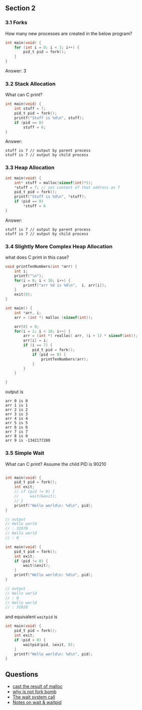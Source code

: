 ## Section 2

### 3.1 Forks
How many new processes are created in the below program?

```c
int main(void) {
    for (int i = 0; i < 3; i++) {
        pid_t pid = fork();
    }
}
```
Answer: 3

### 3.2 Stack Allocation

What can C print?

```c
int main(void) {
    int stuff = 7;
    pid_t pid = fork();
    printf("Stuff is %d\n", stuff);
    if (pid == 0)
        stuff = 6;
}
```
Answer: 

```
stuff is 7 // output by parent process
stuff is 7 // output by child process
```

### 3.3 Heap Allocation

```c
int main(void) {
    int* stuff = malloc(sizeof(int)*1);
    *stuff = 7; // set content of that address as 7
    pid_t pid = fork();
    printf("Stuff is %d\n", *stuff);
    if (pid == 0)
        *stuff = 6
}
```

Answer: 
```
stuff is 7 // output by parent process
stuff is 7 // output by child process
```

### 3.4 Slightly More Complex Heap Allocation
what does C print in this case?


```c
void printTenNumbers(int *arr) {
    int i;
    printf("\n");
    for(i = 0; i < 10; i++) {
        printf("arr %d is %d\n",  i, arr[i]);
    }
    exit(0);
}

int main() {
    int *arr, i;
    arr = (int *) malloc (sizeof(int));

    arr[0] = 0;
    for(i = 1; i < 10; i++) {
        arr = (int *) realloc( arr, (i + 1) * sizeof(int));
        arr[i] = i;
        if (i == 7) {
            pid_t pid = fork();
            if (pid == 0) {
                printTenNumbers(arr);
            }
        }
    }

}
```

output is 

```
arr 0 is 0
arr 1 is 1
arr 2 is 2
arr 3 is 3
arr 4 is 4
arr 5 is 5
arr 6 is 6
arr 7 is 7
arr 8 is 0
arr 9 is -1342177280
```

### 3.5 Simple Wait

What can C print? Assume the child PID is 90210
```c

int main(void) {
    pid_t pid = fork();
    int exit;
    // if (pid != 0) {
    //     wait(&exit);
    // }
    printf("Hello world\n: %d\n", pid);
}

// output
// Hello world
// : 31970
// Hello world
// : 0

int main(void) {
    pid_t pid = fork();
    int exit;
    if (pid != 0) {
        wait(&exit);
    }
    printf("Hello world\n: %d\n", pid);
}

// output
// Hello world
// : 0
// Hello world
// : 31928
```
and equivalent `waitpid` is 

```c
int main(void) {
    pid_t pid = fork();
    int exit;
    if (pid > 0) {
        waitpid(pid, &exit, 0);
    }
    printf("Hello world\n: %d\n", pid);
}
```

## Questions
- [cast the result of malloc](http://stackoverflow.com/questions/605845/do-i-cast-the-result-of-malloc)
- [why is not fork bomb](http://stackoverflow.com/questions/13635854/why-doesnt-this-cause-a-fork-bomb)
- [The wait system call](http://www.csl.mtu.edu/cs4411.ck/www/NOTES/process/fork/wait.html)
- [Notes on wait & waitpid](https://webdocs.cs.ualberta.ca/~tony/C379/C379Labs/Lab3/wait.html)
